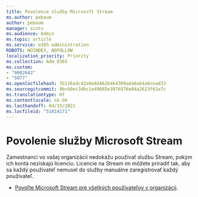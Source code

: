 ```yaml
---
title: Povolenie služby Microsoft Stream
ms.author: pebaum
author: pebaum
manager: scotv
ms.audience: Admin
ms.topic: article
ms.service: o365-administration
ROBOTS: NOINDEX, NOFOLLOW
localization_priority: Priority
ms.collection: Adm_O365
ms.custom:
- "9002642"
- "5077"
ms.openlocfilehash: fb126adc43a9e8d4626464309ada6ab4a6cead33
ms.sourcegitcommit: 8bc60ec34bc1e40685e3976576e04a2623f63a7c
ms.translationtype: HT
ms.contentlocale: sk-SK
ms.lasthandoff: 04/15/2021
ms.locfileid: "51814171"
---
```

# <a name="enable-microsoft-stream"></a>Povolenie služby Microsoft Stream

Zamestnanci vo vašej organizácii nedokážu používať službu Stream, pokým ich kontá nezískajú licenciu. Licencie na Stream im môžete priradiť tak, aby sa každý používateľ nemusel do služby manuálne zaregistrovať každý používateľ.

- [Povoľte Microsoft Stream pre všetkých používateľov v organizácii](https://docs.microsoft.com/stream/assign-user-licenses).
